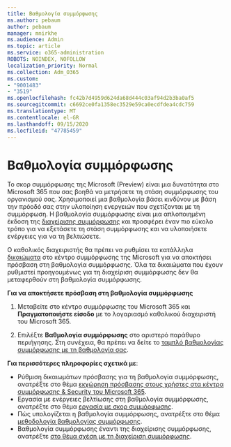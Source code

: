 ```yaml
---
title: Βαθμολογία συμμόρφωσης
ms.author: pebaum
author: pebaum
manager: mnirkhe
ms.audience: Admin
ms.topic: article
ms.service: o365-administration
ROBOTS: NOINDEX, NOFOLLOW
localization_priority: Normal
ms.collection: Adm_O365
ms.custom:
- "9001483"
- "3519"
ms.openlocfilehash: fc42b7d4959d624da68d444c03af94d2b3ba0af5
ms.sourcegitcommit: c6692ce0fa1358ec3529e59ca0ecdfdea4cdc759
ms.translationtype: MT
ms.contentlocale: el-GR
ms.lasthandoff: 09/15/2020
ms.locfileid: "47785459"
---
```

# <a name="compliance-score"></a>Βαθμολογία συμμόρφωσης

Το σκορ συμμόρφωσης της Microsoft (Preview) είναι μια δυνατότητα στο Microsoft 365 που σας βοηθά να μετρήσετε τη στάση συμμόρφωσης του οργανισμού σας. Χρησιμοποιεί μια βαθμολογία βάσει κινδύνου με βάση την πρόοδό σας στην υλοποίηση ενεργειών που σχετίζονται με τη συμμόρφωση.   Η βαθμολογία συμμόρφωσης είναι μια απλοποιημένη έκδοση της [διαχείρισης συμμόρφωσης](https://docs.microsoft.com/microsoft-365/compliance/compliance-manager-overview) και προσφέρει έναν πιο εύκολο τρόπο για να εξετάσετε τη στάση συμμόρφωσης και να υλοποιήσετε ενέργειες για να τη βελτιώσετε. 

Ο καθολικός διαχειριστής θα πρέπει να ρυθμίσει τα κατάλληλα [δικαιώματα](https://docs.microsoft.com/microsoft-365/security/office-365-security/permissions-in-the-security-and-compliance-center) στο κέντρο συμμόρφωσης της Microsoft για να αποκτήσει πρόσβαση στη βαθμολογία συμμόρφωσης.  Όλα τα δικαιώματα που έχουν ρυθμιστεί προηγουμένως για τη διαχείριση συμμόρφωσης δεν θα μεταφερθούν στη βαθμολογία συμμόρφωσης.

**Για να αποκτήσετε πρόσβαση στη βαθμολογία συμμόρφωσης**

1. Μεταβείτε στο κέντρο συμμόρφωσης του Microsoft 365 και **Πραγματοποιήστε είσοδο** με το λογαριασμό καθολικού διαχειριστή του Microsoft 365.

2. Επιλέξτε **Βαθμολογία συμμόρφωσης** στο αριστερό παράθυρο περιήγησης. Στη συνέχεια, θα πρέπει να δείτε το [ταμπλό βαθμολογίας συμμόρφωσης με τη βαθμολογία σας](https://docs.microsoft.com/microsoft-365/compliance/compliance-score-setup#understand-the-compliance-score-dashboard).
 

**Για περισσότερες πληροφορίες σχετικά με**:

- Ρύθμιση δικαιωμάτων πρόσβασης για τη βαθμολογία συμμόρφωσης, ανατρέξτε στο θέμα [εκχώρηση πρόσβασης στους χρήστες στα κέντρα συμμόρφωσης & Security του Microsoft 365](https://docs.microsoft.com/microsoft-365/security/office-365-security/grant-access-to-the-security-and-compliance-center).
- Εργασία με ενέργειες βελτίωσης στη βαθμολογία συμμόρφωσης, ανατρέξτε στο θέμα  [εργασία με σκορ συμμόρφωσης](https://docs.microsoft.com/microsoft-365/compliance/working-with-compliance-score).
- Πώς υπολογίζεται η βαθμολογία συμμόρφωσης, ανατρέξτε στο θέμα [μεθοδολογία βαθμολογίας συμμόρφωσης](https://docs.microsoft.com/microsoft-365/compliance/compliance-score-methodology).
- Βαθμολογία συμμόρφωσης έναντι της διαχείρισης συμμόρφωσης, ανατρέξτε [στο θέμα σχέση με τη διαχείριση συμμόρφωσης](https://docs.microsoft.com/microsoft-365/compliance/compliance-score#relationship-to-compliance-manager).

